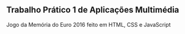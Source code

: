 Trabalho Prático 1 de Aplicações Multimédia
---
Jogo da Memória do Euro 2016 feito em HTML, CSS e JavaScript
